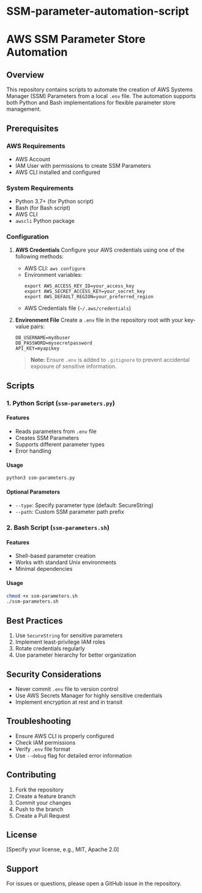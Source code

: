 # SSM-parameter-automation-script

# AWS SSM Parameter Store Automation

## Overview
This repository contains scripts to automate the creation of AWS Systems Manager (SSM) Parameters from a local `.env` file. The automation supports both Python and Bash implementations for flexible parameter store management.

## Prerequisites

### AWS Requirements
- AWS Account
- IAM User with permissions to create SSM Parameters
- AWS CLI installed and configured

### System Requirements
- Python 3.7+ (for Python script)
- Bash (for Bash script)
- AWS CLI
- `awscli` Python package

### Configuration

1. **AWS Credentials**
   Configure your AWS credentials using one of the following methods:
   - AWS CLI: `aws configure`
   - Environment variables:
     ```
     export AWS_ACCESS_KEY_ID=your_access_key
     export AWS_SECRET_ACCESS_KEY=your_secret_key
     export AWS_DEFAULT_REGION=your_preferred_region
     ```
   - AWS Credentials file (`~/.aws/credentials`)

2. **Environment File**
   Create a `.env` file in the repository root with your key-value pairs:
   ```
   DB_USERNAME=mydbuser
   DB_PASSWORD=mysecretpassword
   API_KEY=myapikey
   ```

   > **Note:** Ensure `.env` is added to `.gitignore` to prevent accidental exposure of sensitive information.

## Scripts

### 1. Python Script (`ssm-parameters.py`)

#### Features
- Reads parameters from `.env` file
- Creates SSM Parameters
- Supports different parameter types
- Error handling

#### Usage
```bash
python3 ssm-parameters.py
```

#### Optional Parameters
- `--type`: Specify parameter type (default: SecureString)
- `--path`: Custom SSM parameter path prefix

### 2. Bash Script (`ssm-parameters.sh`)

#### Features
- Shell-based parameter creation
- Works with standard Unix environments
- Minimal dependencies

#### Usage
```bash
chmod +x ssm-parameters.sh
./ssm-parameters.sh
```

## Best Practices

1. Use `SecureString` for sensitive parameters
2. Implement least-privilege IAM roles
3. Rotate credentials regularly
4. Use parameter hierarchy for better organization

## Security Considerations

- Never commit `.env` file to version control
- Use AWS Secrets Manager for highly sensitive credentials
- Implement encryption at rest and in transit

## Troubleshooting

- Ensure AWS CLI is properly configured
- Check IAM permissions
- Verify `.env` file format
- Use `--debug` flag for detailed error information

## Contributing

1. Fork the repository
2. Create a feature branch
3. Commit your changes
4. Push to the branch
5. Create a Pull Request

## License

[Specify your license, e.g., MIT, Apache 2.0]

## Support

For issues or questions, please open a GitHub issue in the repository.
